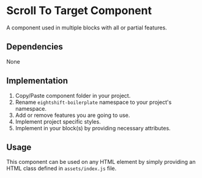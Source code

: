 # Scroll To Target Component

A component used in multiple blocks with all or partial features.

## Dependencies

None

## Implementation

1. Copy/Paste component folder in your project.
2. Rename `eightshift-boilerplate` namespace to your project's namespace.
3. Add or remove features you are going to use.
4. Implement project specific styles.
5. Implement in your block(s) by providing necessary attributes.

## Usage

This component can be used on any HTML element by simply providing an HTML class defined in `assets/index.js` file.

